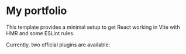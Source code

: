 # My portfolio

This template provides a minimal setup to get React working in Vite with HMR and some ESLint rules.

Currently, two official plugins are available:
